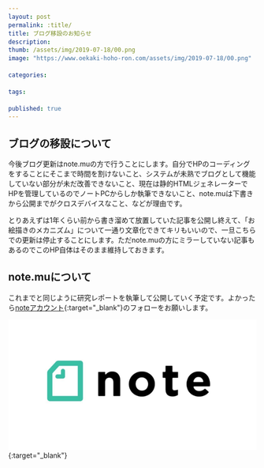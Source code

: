 ```yaml
---
layout: post
permalink: :title/
title: ブログ移設のお知らせ
description: 
thumb: /assets/img/2019-07-18/00.png
image: "https://www.oekaki-hoho-ron.com/assets/img/2019-07-18/00.png"

categories:

tags:

published: true
---
```


## ブログの移設について

今後ブログ更新はnote.muの方で行うことにします。自分でHPのコーディングをすることにそこまで時間を割けないこと、システムが未熟でブログとして機能していない部分が未だ改善できないこと、現在は静的HTMLジェネレーターでHPを管理しているのでノートPCからしか執筆できないこと、note.muは下書きから公開までがクロスデバイスなこと、などが理由です。

とりあえずは1年くらい前から書き溜めて放置していた記事を公開し終えて、「お絵描きのメカニズム」について一通り文章化できてキリもいいので、一旦こちらでの更新は停止することにします。ただnote.muの方にミラーしていない記事もあるのでこのHP自体はそのまま維持しておきます。

## note.muについて

これまでと同じように研究レポートを執筆して公開していく予定です。よかったら[noteアカウント](https://note.mu/oekaki_hoho_ron/m/m86f7171d02cc){:target="_blank"}のフォローをお願いします。

[![note.muアカウント](/assets/img/2019-07-18/01.png)](https://note.mu/oekaki_hoho_ron/m/m86f7171d02cc){:target="_blank"}

